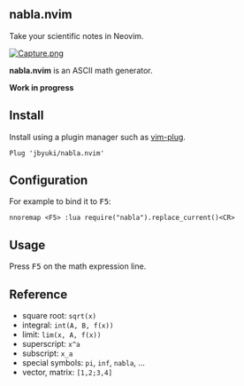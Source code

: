 nabla.nvim
-----------

Take your scientific notes in Neovim.

[![Capture.png](https://i.postimg.cc/sDn3nNWj/Capture.png)](https://postimg.cc/PPwGJKK9)

**nabla.nvim** is an ASCII math generator.

**Work in progress**

Install
-------

Install using a plugin manager such as [vim-plug](https://github.com/junegunn/vim-plug).

```
Plug 'jbyuki/nabla.nvim'
```

Configuration
-------------

For example to bind it to <kbd>F5</kbd>:

```
nnoremap <F5> :lua require("nabla").replace_current()<CR>
```

Usage
-----

Press <kbd>F5</kbd> on the math expression line.

Reference
---------

* square root: `sqrt(x)`
* integral: `int(A, B, f(x))`
* limit: `lim(x, A, f(x))`
* superscript: `x^a`
* subscript: `x_a`
* special symbols: `pi`, `inf`, `nabla`, ...
* vector, matrix: `[1,2;3,4]`
